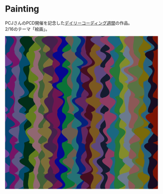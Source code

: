 # Painting
PCJさんのPCD開催を記念した[デイリーコーディング週間](https://twitter.com/PCD_Tokyo/status/1359845455648223233)の作品。  
2/16のテーマ「絵画」。   

![image of Painting](./frame/0.png)